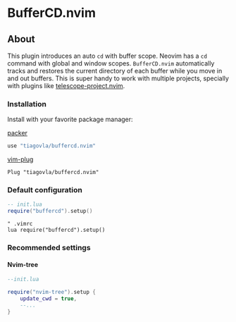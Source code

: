 # BufferCD.nvim

## About
This plugin introduces an auto `cd` with buffer scope. Neovim has a `cd`
command with global and window scopes.  `BufferCD.nvim` automatically tracks and
restores the current directory of each buffer while you move in and out
buffers. This is super handy to work with multiple projects, specially with
plugins like
[telescope-project.nvim](https://github.com/nvim-telescope/telescope-project.nvim).

### Installation

Install with your favorite package manager:

[packer](https://github.com/wbthomason/packer.nvim)

``` lua
use "tiagovla/buffercd.nvim"
```

[vim-plug](https://github.com/junegunn/vim-plug)

``` vim
Plug "tiagovla/buffercd.nvim"
```
### Default configuration

``` lua
-- init.lua
require("buffercd").setup()
```

``` vim
" .vimrc
lua require("buffercd").setup()
```


### Recommended settings
#### Nvim-tree
```lua
--init.lua

require("nvim-tree").setup {
    update_cwd = true,
    --...
}
```
